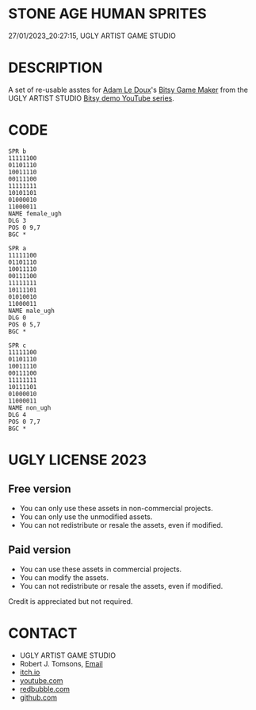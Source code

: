 STONE AGE HUMAN SPRITES
=======================
27/01/2023_20:27:15, UGLY ARTIST GAME STUDIO

DESCRIPTION
===========

A set of re-usable asstes for [Adam Le Doux](https://twitter.com/adamledoux)'s 
[Bitsy Game Maker](https://ledoux.itch.io/bitsy) from the UGLY ARTIST 
STUDIO [Bitsy demo YouTube series](https://www.youtube.com/@uglyartistgamestudio).

CODE
====

	SPR b
	11111100
	01101110
	10011110
	00111100
	11111111
	10101101
	01000010
	11000011
	NAME female_ugh
	DLG 3
	POS 0 9,7
	BGC *

	SPR a
	11111100
	01101110
	10011110
	00111100
	11111111
	10111101
	01010010
	11000011
	NAME male_ugh
	DLG 0
	POS 0 5,7
	BGC *

	SPR c
	11111100
	01101110
	10011110
	00111100
	11111111
	10111101
	01000010
	11000011
	NAME non_ugh
	DLG 4
	POS 0 7,7
	BGC *

UGLY LICENSE 2023
================= 

Free version
------------

* You can only use these assets in non-commercial projects.
* You can only use the unmodified assets.
* You can not redistribute or resale the assets, even if modified.

Paid version
------------

* You can use these assets in commercial projects.
* You can modify the assets.
* You can not redistribute or resale  the assets, even if modified.

Credit is appreciated but not required.

CONTACT
=======

* UGLY ARTIST GAME STUDIO
* Robert J. Tomsons, [Email](robertjtomsons@icloud.com)
* [itch.io](https://ugly-artist-studio.itch.io) 
* [youtube.com](https://www.youtube.com/@uglyartistgamestudio)
* [redbubble.com](https://www.redbubble.com/people/uglyartistmerch/)
* [github.com](https://github.com/uglyartistgamestudio)